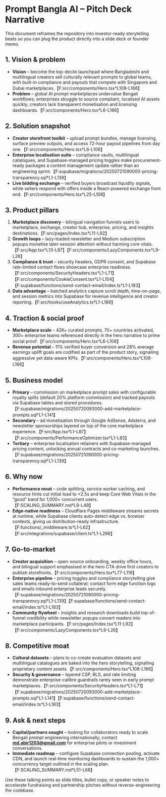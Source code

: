 # Prompt Bangla AI – Pitch Deck Narrative

This document reframes the repository into investor-ready storytelling beats so you can plug the product directly into a slide deck or founder memo.

## 1. Vision & problem
- **Vision** – become the top-decile launchpad where Bangladeshi and multilingual creators sell culturally relevant prompts to global teams, with built-in compliance and payouts that compete with Singapore and Dubai marketplaces.【F:src/components/Hero.tsx†L108-L166】
- **Problem** – global AI prompt marketplaces undervalue Bengali workflows; enterprises struggle to source compliant, localised AI assets quickly; creators lack transparent monetisation and licensing dashboards.【F:src/components/Hero.tsx†L6-L166】

## 2. Solution snapshot
- **Creator storefront toolkit** – upload prompt bundles, manage licensing, surface preview outputs, and access 72-hour payout pipelines from day one.【F:src/components/Hero.tsx†L6-L108】
- **Enterprise localisation suite** – compliance vaults, multilingual catalogues, and Supabase-managed pricing toggles make procurement-ready packages a content management update rather than an engineering sprint.【F:supabase/migrations/20250721090000-pricing-transparency.sql†L1-L139】
- **Live bidding exchange** – verified buyers broadcast liquidity signals, while sellers respond with offers inside a React-powered exchange front end.【F:src/components/Hero.tsx†L25-L108】

## 3. Product pillars
1. **Marketplace discovery** – bilingual navigation funnels users to marketplace, exchange, creator hub, enterprise, pricing, and insights destinations.【F:src/pages/Index.tsx†L11-L92】
2. **Growth loops** – lazy-loaded newsletter and Medium subscription popups monetise later-session attention without harming core vitals.【F:src/App.tsx†L13-L87】【F:src/components/LazyComponents.tsx†L9-L26】
3. **Compliance & trust** – security headers, GDPR consent, and Supabase rate-limited contact flows showcase enterprise readiness.【F:src/components/SecurityHeaders.tsx†L1-L71】【F:src/components/CookieConsent.tsx†L1-L104】【F:supabase/functions/send-contact-email/index.ts†L1-L183】
4. **Data advantage** – batched analytics capture scroll depth, time-on-page, and session metrics into Supabase for revenue intelligence and creator reporting.【F:src/hooks/useAnalytics.ts†L1-L189】

## 4. Traction & social proof
- **Marketplace scale** – 42K+ curated prompts, 70+ countries activated, 300+ enterprise teams referenced directly in the hero narrative to prime social proof.【F:src/components/Hero.tsx†L6-L108】
- **Revenue potential** – 11% verified buyer conversion and 28% average earnings uplift goals are codified as part of the product story, signalling aggressive yet data-aware KPIs.【F:src/components/Hero.tsx†L108-L166】

## 5. Business model
- **Primary** – commission on marketplace prompt sales with configurable royalty splits (default 20% platform commission) and tracked payouts via Supabase tables and stored procedures.【F:supabase/migrations/20250720093000-add-marketplace-prompts.sql†L1-L141】
- **Secondary** – ad monetisation through Google AdSense, Adsterra, and newsletter sponsorships layered on top of the core marketplace experience.【F:src/App.tsx†L1-L87】【F:src/components/PerformanceOptimizer.tsx†L1-L83】
- **Tertiary** – enterprise localisation retainers with Supabase-managed pricing content, unlocking annual contracts and co-marketing launches.【F:supabase/migrations/20250721090000-pricing-transparency.sql†L1-L139】

## 6. Why now
- **Performance moat** – code splitting, service worker caching, and resource hints cut initial load to <2.5s and keep Core Web Vitals in the “good” band for 1,000+ concurrent users.【F:SCALING_SUMMARY.md†L9-L49】
- **Edge-native readiness** – Cloudflare Pages middleware streams secrets at runtime, while Supabase clients auto-detect edge vs. browser contexts, giving us distribution-ready infrastructure.【F:functions/_middleware.ts†L1-L62】【F:src/integrations/supabase/client.ts†L1-L266】

## 7. Go-to-market
- **Creator acquisition** – open-source onboarding, weekly office hours, and bilingual support emphasised in the hero CTA drive first creators to publish storefronts.【F:src/components/Hero.tsx†L77-L119】
- **Enterprise pipeline** – pricing toggles and compliance storytelling give sales teams ready-to-send collateral; contact form edge function logs and emails inbound enterprise leads securely.【F:supabase/migrations/20250721090000-pricing-transparency.sql†L1-L139】【F:supabase/functions/send-contact-email/index.ts†L1-L183】
- **Community flywheel** – insights and research downloads build top-of-funnel credibility while newsletter popups convert readers into marketplace participants.【F:src/pages/Index.tsx†L11-L92】【F:src/components/LazyComponents.tsx†L9-L26】

## 8. Competitive moat
- **Cultural datasets** – plans to co-create evaluation datasets and multilingual catalogues are baked into the hero storytelling, signalling proprietary content assets.【F:src/components/Hero.tsx†L108-L166】
- **Security & governance** – layered CSP, RLS, and rate limiting demonstrate enterprise-calibre guardrails rarely seen in early prompt marketplaces.【F:src/components/SecurityHeaders.tsx†L1-L71】【F:supabase/migrations/20250720093000-add-marketplace-prompts.sql†L1-L141】【F:supabase/functions/send-contact-email/index.ts†L1-L183】

## 9. Ask & next steps
- **Capital/partners sought** – looking for collaborators ready to scale Bengali prompt engineering internationally; contact **md.abir1203@gmail.com** for enterprise pilots or investment conversations.
- **Immediate roadmap** – configure Supabase connection pooling, activate CDN, and launch real-time monitoring dashboards to sustain the 1,000+ concurrency target outlined in the scaling plan.【F:SCALING_SUMMARY.md†L51-L68】

Use these talking points as slide titles, bullet copy, or speaker notes to accelerate fundraising and partnership pitches without reverse-engineering the codebase.
